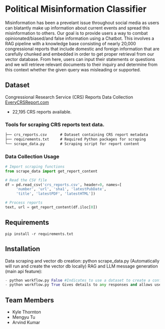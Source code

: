 # Political Misinformation Classifier
Misinformation has been a prevelant issue throughout social media as users can blatantly make up information about current events and spread this misinformation to others.
Our goal is to provide users a way to combat opinionated/biased/and false information using a Chatbot. This involves a RAG pipeline with a knowledge base consisting of nearly 20,000
congressional reports that include domestic and foreign information that are carefully chunked and embedded in order to get proper retrieval from our vector database. From here, users can input their statements or questions and we will retrieve relevant documents to their inquiry and determine from this context whether the given query was misleading or supported.

## Dataset
Congressional Research Service (CRS) Reports Data Collection [EveryCRSReport.com](https://www.everycrsreport.com/)
- 22,195 CRS reports available.
  
### Tools for scraping CRS reports text data.
```markdown
├── crs_reports.csv      # Dataset containing CRS report metadata
├── requirements.txt     # Required Python packages for scraping
└── scrape_data.py       # Scraping script for report content
```

### Data Collection Usage

```python
# Import scraping functions
from scrape_data import get_report_content

# Read the CSV file
df = pd.read_csv('crs_reports.csv', header=0, names=[
     'number', 'url', 'sha1', 'latestPubDate',
     'title', 'latestPDF', 'latestHTML'])

# Process reports
text, url = get_report_content(df.iloc[0])
```

## Requirements
```
pip install -r requirements.txt
```

## Installation

Data scraping and vector db creation: python scrape_data.py (Automatically will run and create the vector db locally)
RAG and LLM message generation (main api feature):
```python
- python workflow.py False #Indicates to use a dataset to create a confusion matrix and determine overall accuracy from simple True or False outputs from the LLM
- python workflow.py True Gives details to any responses and allows user inqueries into the LLM for misinformation classification
```
## Team Members
- Kyle Thornton
- Mengyu Tu
- Arvind Kumar
